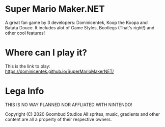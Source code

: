 # Super Mario Maker.NET
A great fan game by 3 developers: Dominicentek, Koop the Koopa and Batata Douce.
It includes alot of Game Styles, Bootlegs (That's right!) and other cool features!

# Where can I play it?
This is the link to play: https://dominicentek.github.io/SuperMarioMakerNET/

# Lega Info
THIS IS NO WAY PLANNED NOR AFFLIATED WITH NINTENDO!

Copyright (C) 2020 Goombud Studios
All sprites, music, gradients and other content are all a property of their respective owners.
